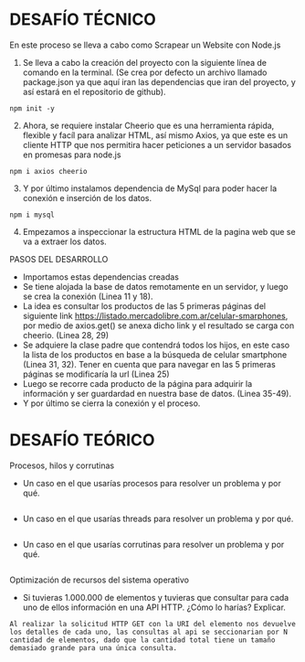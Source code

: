 # DESAFÍO TÉCNICO
En este proceso se lleva a cabo como Scrapear un Website con Node.js

1. Se lleva a cabo la creación del proyecto con la siguiente línea de comando en la terminal. (Se crea por defecto un archivo llamado package.json ya que aquí iran las dependencias que iran del proyecto, y así estará en el repositorio de github).
```
npm init -y
```
2. Ahora, se requiere instalar Cheerio que es una herramienta rápida, flexible y facíl para analizar HTML, así mismo Axios, ya que este es un cliente HTTP que nos permitira hacer peticiones a un servidor basados en promesas para node.js
```
npm i axios cheerio
```
3. Y por último instalamos dependencia de MySql para poder hacer la conexión e inserción de los datos.
```
npm i mysql
```
4. Empezamos a inspeccionar la estructura HTML de la pagina web que se va a extraer los datos.

PASOS DEL DESARROLLO
* Importamos estas dependencias creadas
* Se tiene alojada la base de datos remotamente en un servidor, y luego se crea la conexión (Linea 11 y 18). 
* La idea es consultar los productos de las 5 primeras páginas del siguiente link https://listado.mercadolibre.com.ar/celular-smarphones, por medio de axios.get() se anexa dicho link y el resultado se carga con cheerio. (Linea 28, 29)
*  Se adquiere la clase padre que contendrá todos los hijos, en este caso la lista de los productos en base a la búsqueda de celular smartphone (Linea 31, 32). Tener en cuenta que para navegar en las 5 primeras páginas se modificaría la url (Linea 25) 
*  Luego se recorre cada producto de la página para adquirir la información y ser guardardad en nuestra base de datos. (Linea 35-49).
* Y por último se cierra la conexión y el proceso.

# DESAFÍO TEÓRICO

Procesos, hilos y corrutinas

* Un caso en el que usarías procesos para resolver un problema y por qué.
```

```

* Un caso en el que usarías threads para resolver un problema y por qué.
```

```

* Un caso en el que usarías corrutinas para resolver un problema y por qué.
```

```

Optimización de recursos del sistema operativo

* Si tuvieras 1.000.000 de elementos y tuvieras que consultar para cada uno de ellos
información en una API HTTP. ¿Cómo lo harías? Explicar.
```
Al realizar la solicitud HTTP GET con la URI del elemento nos devuelve los detalles de cada uno, las consultas al api se seccionarian por N cantidad de elementos, dado que la cantidad total tiene un tamaño demasiado grande para una única consulta.
```